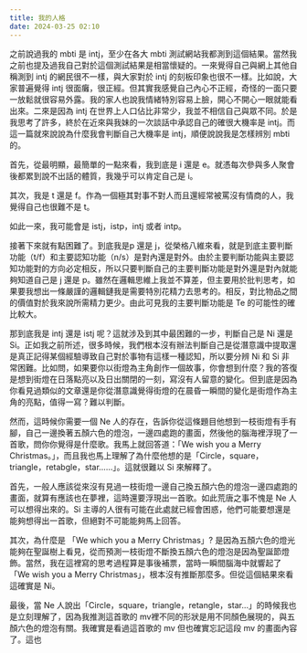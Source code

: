 ```yaml
---
title: 我的人格
date: 2024-03-25 02:10
---
```

之前說過我的 mbti 是 intj，至少在各大 mbti 測試網站我都測到這個結果。當然我之前也提及過我自己對於這個測試結果是相當懷疑的。一來覺得自己與網上其他自稱測到 intj 的網民很不一樣，與大家對於 intj 的刻板印象也很不一樣。比如說，大家普遍覺得 intj 很面癱，很正經。但其實我感覺自己內心不正經，奇怪的一面只要一放鬆就很容易外露。我的家人也說我情緒特別容易上臉，開心不開心一眼就能看出來。二來是因為 intj 在世界上人口佔比非常少，我並不相信自己與眾不同。於是我思考了許多，終於在近來與我妹的一次談話中承認自己的確很大機率是 intj。而這一篇就來說說為什麼我會判斷自己大機率是 intj，順便說說我是怎樣辨別 mbti 的。

首先，從最明顯，最簡單的一點來看，我到底是 i 還是 e。就憑每次參與多人聚會後都累到說不出話的體質，我幾乎可以肯定自己是 i。

其次，我是 t 還是 f。作為一個極其對事不對人而且還經常被罵沒有情商的人，我覺得自己也很難不是 t。

如此一來，我可能會是 istj，istp，intj 或者 intp。

接著下來就有點困難了。到底我是p 還是 j，從榮格八維來看，就是到底主要判斷功能（t/f）和主要認知功能（n/s）是對內還是對外。由於主要判斷功能與主要認知功能對的方向必定相反，所以只要判斷自己的主要判斷功能是對外還是對內就能夠知道自己是 j 還是 p。雖然在邏輯思維上我並不算差，但主要用於批判思考，如果要我想出一條嚴謹的邏輯鏈我是需要特別花精力去思考的。相反，對比物品之間的價值對於我來說所需精力更少。由此可見我的主要判斷功能是 Te 的可能性的確比較大。

那到底我是 intj 還是 istj 呢？這就涉及到其中最困難的一步，判斷自己是 Ni 還是 Si。正如我之前所述，很多時候，我們根本沒有辦法判斷自己是從潛意識中提取還是真正記得某個經驗導致自己對於事物有這樣一種認知，所以要分辨 Ni 和 Si 非常困難。比如問，如果要你以街燈為主角創作一個故事，你會想到什麼？我的答復是想到街燈在日落點亮以及日出關閉的一刻，寫沒有人留意的變化。但到底是因為你看見過類似的文章還是你從潛意識覺得街燈的在晨昏一瞬間的變化是街燈作為主角的亮點，值得一寫？難以判斷。

然而，這時候你需要一個 Ne 人的存在，告訴你從這條題目他想到一枝街燈有手有腳，自己一邊換著五顏六色的燈泡，一邊四處跑的畫面，然後他的腦海裡浮現了一首歌，問你你覺得是什麼歌。我馬上就回答道：「We wish you a Merry Christmas。」，而且我也馬上理解了為什麼他想的是「Circle，square，triangle，retabgle，star……」。這就很難以 Si 來解釋了。

首先，一般人應該從來沒有見過一枝街燈一邊自己換五顏六色的燈泡一邊四處跑的畫面，就算有應該也在夢裡，這時還要浮現出一首歌。如此荒唐之事不愧是 Ne 人可以想得出來的。Si 主導的人很有可能在此處就已經會困惑，他們可能要想還是能夠想得出一首歌，但絕對不可能能夠馬上回答。

其次，為什麼是 「We which you a Merry Christmas」? 是因為五顏六色的燈光能夠在聖誕樹上看見，從而預測一枝街燈不斷換五顏六色的燈泡是因為聖誕節燈飾。當然，我在這裡寫的思考過程算是事後補票，當時一瞬間腦海中就響起了「We wish you a Merry Christmas」，根本沒有推斷那麼多。但從這個結果來看這確實是 Ni。

最後，當 Ne 人說出「Circle，square，triangle，retangle，star…」的時候我也是立刻理解了，因為我推測這首歌的 mv裡不同的形狀是用不同顏色展現的，與五顏六色的燈泡有關。我確實是看過這首歌的 mv 但也確實忘記這段 mv 的畫面內容了。這也

